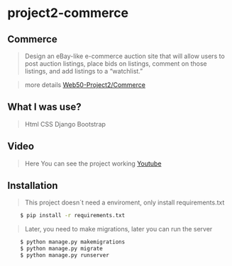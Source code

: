 # project2-commerce
## Commerce

>Design an eBay-like e-commerce auction site that will allow users to post auction listings, place bids on listings, comment on those listings, and add listings to a “watchlist.”

> more details [Web50-Project2/Commerce](https://cs50.harvard.edu/web/2020/projects/2/commerce/)

## What I was use?
> Html
> CSS
> Django
> Bootstrap

## Video
> Here You can see the project working [Youtube](https://www.youtube.com/watch?v=Tt14uTiYFbs)

## Installation
> This project doesn´t need a enviroment, only install requirements.txt

```bash
    $ pip install -r requirements.txt
```

> Later, you need to make migrations, later you can run the server

```bash
    $ python manage.py makemigrations 
    $ python manage.py migrate
    $ python manage.py runserver
```
